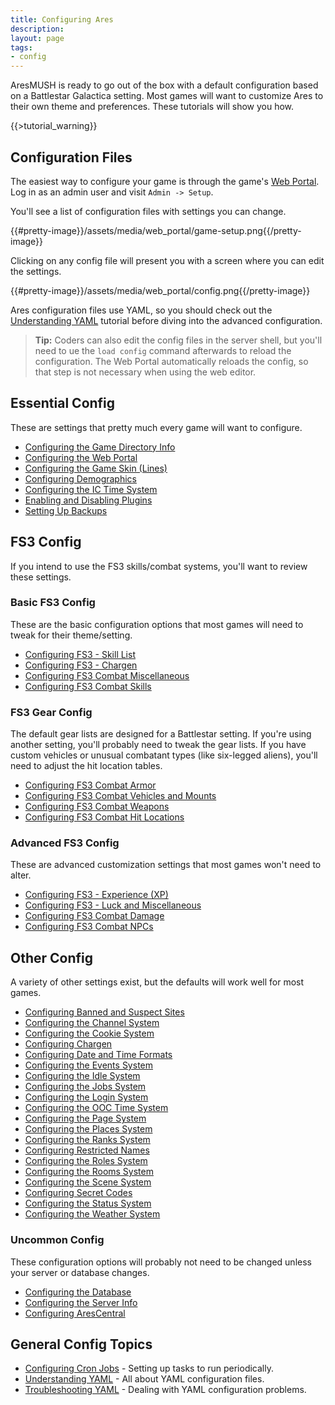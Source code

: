 ```yaml
---
title: Configuring Ares
description:
layout: page
tags: 
- config
---
```


AresMUSH is ready to go out of the box with a default configuration based on a Battlestar Galactica setting.  Most games will want to customize Ares to their own theme and preferences.  These tutorials will show you how.

{{>tutorial_warning}}

## Configuration Files

The easiest way to configure your game is through the game's [Web Portal](/tutorials/web-portal).  Log in as an admin user and visit  `Admin -> Setup`.

You'll see a list of configuration files with settings you can change.

{{#pretty-image}}/assets/media/web_portal/game-setup.png{{/pretty-image}}

Clicking on any config file will present you with a screen where you can edit the settings. 

{{#pretty-image}}/assets/media/web_portal/config.png{{/pretty-image}}

Ares configuration files use YAML, so you should check out the [Understanding YAML](/tutorials/code/yaml) tutorial before diving into the advanced configuration.

> **Tip:** Coders can also edit the config files in the server shell, but you'll need to ue the `load config` command afterwards to reload the configuration.  The Web Portal automatically reloads the config, so that step is not necessary when using the web editor.

## Essential Config

These are settings that pretty much every game will want to configure.

* [Configuring the Game Directory Info](/tutorials/config/game_dir)
* [Configuring the Web Portal](/tutorials/config/website)
* [Configuring the Game Skin (Lines)](/tutorials/config/skin)
* [Configuring Demographics](/tutorials/config/demographics)
* [Configuring the IC Time System](/tutorials/config/ictime)
* [Enabling and Disabling Plugins](/tutorials/config/plugins)
* [Setting Up Backups](/tutorials/manage/backups)

## FS3 Config

If you intend to use the FS3 skills/combat systems, you'll want to review these settings.

### Basic FS3 Config

These are the basic configuration options that most games will need to tweak for their theme/setting.

* [Configuring FS3 - Skill List](/tutorials/config/fs3skills_skills)
* [Configuring FS3 - Chargen](/tutorials/config/fs3skills_chargen)
* [Configuring FS3 Combat Miscellaneous](/tutorials/config/fs3combat_misc)
* [Configuring FS3 Combat Skills](/tutorials/config/fs3combat_skills)

### FS3 Gear Config

The default gear lists are designed for a Battlestar setting.  If you're using another setting, you'll probably need to tweak the gear lists.  If you have custom vehicles or unusual combatant types (like six-legged aliens), you'll need to adjust the hit location tables.

* [Configuring FS3 Combat Armor](/tutorials/config/fs3combat_armor)
* [Configuring FS3 Combat Vehicles and Mounts](/tutorials/config/fs3combat_vehicles)
* [Configuring FS3 Combat Weapons](/tutorials/config/fs3combat_weapons)
* [Configuring FS3 Combat Hit Locations](/tutorials/config/fs3combat_hitloc)

### Advanced FS3 Config

These are advanced customization settings that most games won't need to alter.

* [Configuring FS3 - Experience (XP)](/tutorials/config/fs3skills_xp)
* [Configuring FS3 - Luck and Miscellaneous](/tutorials/config/fs3skills_misc)
* [Configuring FS3 Combat Damage](/tutorials/config/fs3combat_damage)
* [Configuring FS3 Combat NPCs](/tutorials/config/fs3combat_npcs)


## Other Config

A variety of other settings exist, but the defaults will work well for most games.

* [Configuring Banned and Suspect Sites](/tutorials/config/ban)
* [Configuring the Channel System](/tutorials/config/channels)
* [Configuring the Cookie System](/tutorials/config/cookies)
* [Configuring Chargen](/tutorials/config/chargen)
* [Configuring Date and Time Formats](/tutorials/config/date)
* [Configuring the Events System](/tutorials/config/events)
* [Configuring the Idle System](/tutorials/config/idle)
* [Configuring the Jobs System](/tutorials/config/jobs)
* [Configuring the Login System](/tutorials/config/login)
* [Configuring the OOC Time System](/tutorials/config/ooctime)
* [Configuring the Page System](/tutorials/config/page)
* [Configuring the Places System](/tutorials/config/places)
* [Configuring the Ranks System](/tutorials/config/ranks)
* [Configuring Restricted Names](/tutorials/config/names)
* [Configuring the Roles System](/tutorials/config/roles)
* [Configuring the Rooms System](/tutorials/config/rooms)
* [Configuring the Scene System](/tutorials/config/scenes)
* [Configuring Secret Codes](/tutorials/config/secrets)
* [Configuring the Status System](/tutorials/config/status)
* [Configuring the Weather System](/tutorials/config/weather)

### Uncommon Config

These configuration options will probably not need to be changed unless your server or database changes.

* [Configuring the Database](/tutorials/config/db)
* [Configuring the Server Info](/tutorials/config/server)
* [Configuring AresCentral](/tutorials/config/arescentral)

## General Config Topics

* [Configuring Cron Jobs](/tutorials/config/cron) - Setting up tasks to run periodically.
* [Understanding YAML](/tutorials/code/yaml) - All about YAML configuration files.
* [Troubleshooting YAML](/tutorials/code/troubleshooting-yaml) - Dealing with YAML configuration problems.
